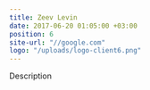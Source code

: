 ```yaml
---
title: Zeev Levin
date: 2017-06-20 01:05:00 +03:00
position: 6
site-url: "//google.com"
logo: "/uploads/logo-client6.png"
---
```


Description